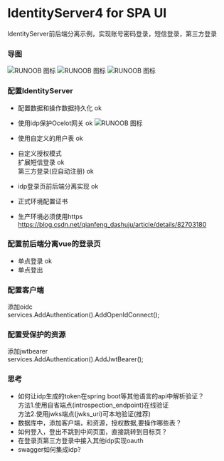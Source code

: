 # IdentityServer4 for SPA UI
IdentityServer前后端分离示例，实现账号密码登录，短信登录，第三方登录


### 导图
![RUNOOB 图标](https://img2018.cnblogs.com/blog/1468246/201903/1468246-20190306172030731-1688008591.png)
![RUNOOB 图标](https://github.com/KenWang007/IdentityServer4Demo/raw/master/IdentityServer4Flow.jpg)
![RUNOOB 图标](https://github.com/KenWang007/IdentityServer4Demo/raw/master/IdentityServer4Features.jpg)

### 配置IdentityServer
- 配置数据和操作数据持久化 ok

- 使用idp保护Ocelot网关 ok
  ![RUNOOB 图标](https://user-images.githubusercontent.com/1147445/97865027-991b7200-1d1a-11eb-927e-3f5580a7f5b5.png)

- 使用自定义的用户表 ok

- 自定义授权模式    
  扩展短信登录 ok    
  第三方登录(应自动注册) ok  
 
- idp登录页前后端分离实现 ok

- 正式环境配置证书

- 生产环境必须使用https  
 https://blog.csdn.net/qianfeng_dashuju/article/details/82703180  

### 配置前后端分离vue的登录页
* 单点登录 ok   
* 单点登出  



### 配置客户端
添加oidc   
services.AddAuthentication().AddOpenIdConnect();

### 配置受保护的资源
添加jwtbearer  
services.AddAuthentication().AddJwtBearer();

### 思考
- 如何让idp生成的token在spring boot等其他语言的api中解析验证？   
  方法1.使用自省端点(introspection_endpoint)在线验证        
  方法2.使用jwks端点(jwks_uri)可本地验证(推荐)     
- 数据库中，添加客户端，和资源，授权数据,要操作哪些表？   
- 如何登入，登出不跳到中间页面，直接跳转到目标页？   
- 在登录页第三方登录中接入其他idp实现oauth    
- swagger如何集成idp?   
